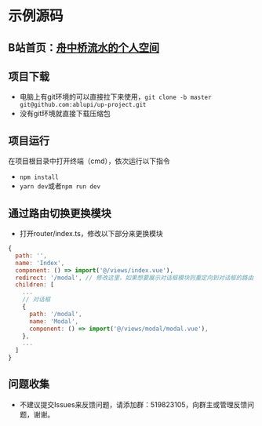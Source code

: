 # 示例源码

## B站首页：[舟中桥流水的个人空间](https://space.bilibili.com/13382193)

## 项目下载

- 电脑上有git环境的可以直接拉下来使用，`git clone -b master git@github.com:ablupi/up-project.git`
- 没有git环境就直接下载压缩包

## 项目运行

在项目根目录中打开终端（cmd），依次运行以下指令

- `npm install`
- `yarn dev`或者`npm run dev`

## 通过路由切换更换模块
- 打开router/index.ts，修改以下部分来更换模块
```js
{
  path: '',
  name: 'Index',
  component: () => import('@/views/index.vue'),
  redirect: '/modal', // 修改这里，如果想要展示对话框模块则重定向到对话框的路由
  children: [
    ...
    // 对话框
    {
      path: '/modal',
      name: 'Modal',
      component: () => import('@/views/modal/modal.vue'),
    },
    ...
  ]
}
```

## 问题收集

- 不建议提交Issues来反馈问题，请添加群：519823105，向群主或管理反馈问题，谢谢。
